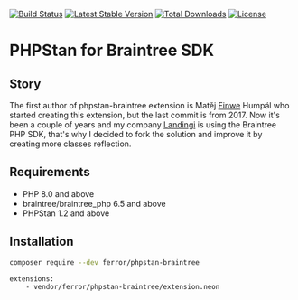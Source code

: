 [![Build Status](https://github.com/ferror/phpstan-braintree/actions/workflows/ci.yaml/badge.svg)](https://github.com/ferror/phpstan-braintree/actions/workflows/ci.yaml)
[![Latest Stable Version](https://poser.pugx.org/ferror/phpstan-braintree/v)](https://packagist.org/packages/ferror/phpstan-braintree)
[![Total Downloads](https://poser.pugx.org/ferror/phpstan-braintree/downloads)](https://packagist.org/packages/ferror/phpstan-braintree)
[![License](https://poser.pugx.org/ferror/phpstan-braintree/license)](https://packagist.org/packages/ferror/phpstan-braintree)

# PHPStan for Braintree SDK

## Story
The first author of phpstan-braintree extension is Matěj [Finwe](https://github.com/finwe) Humpál who started creating this extension,
but the last commit is from 2017. Now it's been a couple of years and my company [Landingi](https://github.com/Landingi) is using
the Braintree PHP SDK, that's why I decided to fork the solution and improve it by creating more classes reflection.

## Requirements
* PHP 8.0 and above
* braintree/braintree_php 6.5 and above
* PHPStan 1.2 and above

## Installation
```bash
composer require --dev ferror/phpstan-braintree
```

```neon
extensions:
    - vendor/ferror/phpstan-braintree/extension.neon
```

